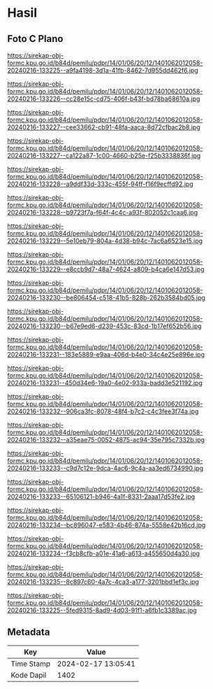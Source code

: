 # Hasil

## Foto C Plano

https://sirekap-obj-formc.kpu.go.id/b84d/pemilu/pdpr/14/01/06/20/12/1401062012058-20240216-133225--a9fa4198-3d1a-41fb-8462-7d955dd462f6.jpg

https://sirekap-obj-formc.kpu.go.id/b84d/pemilu/pdpr/14/01/06/20/12/1401062012058-20240216-133226--cc28e15c-cd75-406f-b43f-bd78ba68610a.jpg

https://sirekap-obj-formc.kpu.go.id/b84d/pemilu/pdpr/14/01/06/20/12/1401062012058-20240216-133227--cee33662-cb91-48fa-aaca-8d72cfbac2b8.jpg

https://sirekap-obj-formc.kpu.go.id/b84d/pemilu/pdpr/14/01/06/20/12/1401062012058-20240216-133227--ca122a87-1c00-4660-b25e-f25b3338836f.jpg

https://sirekap-obj-formc.kpu.go.id/b84d/pemilu/pdpr/14/01/06/20/12/1401062012058-20240216-133228--a9ddf33d-333c-455f-94ff-f16f9ecffd92.jpg

https://sirekap-obj-formc.kpu.go.id/b84d/pemilu/pdpr/14/01/06/20/12/1401062012058-20240216-133228--b9723f7a-f64f-4c4c-a93f-802052c1caa6.jpg

https://sirekap-obj-formc.kpu.go.id/b84d/pemilu/pdpr/14/01/06/20/12/1401062012058-20240216-133229--5e10eb79-804a-4d38-b94c-7ac6a6523e15.jpg

https://sirekap-obj-formc.kpu.go.id/b84d/pemilu/pdpr/14/01/06/20/12/1401062012058-20240216-133229--e8ccb9d7-48a7-4624-a809-b4ca6e147d53.jpg

https://sirekap-obj-formc.kpu.go.id/b84d/pemilu/pdpr/14/01/06/20/12/1401062012058-20240216-133230--be806454-c518-41b5-828b-262b3584bd05.jpg

https://sirekap-obj-formc.kpu.go.id/b84d/pemilu/pdpr/14/01/06/20/12/1401062012058-20240216-133230--b67e9ed6-d239-453c-83cd-1b17ef652b56.jpg

https://sirekap-obj-formc.kpu.go.id/b84d/pemilu/pdpr/14/01/06/20/12/1401062012058-20240216-133231--183e5889-e9aa-406d-b4e0-34c4e25e896e.jpg

https://sirekap-obj-formc.kpu.go.id/b84d/pemilu/pdpr/14/01/06/20/12/1401062012058-20240216-133231--450d34e6-19a0-4e02-933a-badd3e521192.jpg

https://sirekap-obj-formc.kpu.go.id/b84d/pemilu/pdpr/14/01/06/20/12/1401062012058-20240216-133232--906ca3fc-8078-48f4-b7c2-c4c3fee3f74a.jpg

https://sirekap-obj-formc.kpu.go.id/b84d/pemilu/pdpr/14/01/06/20/12/1401062012058-20240216-133232--a35eae75-0052-4875-ac94-35e795c7332b.jpg

https://sirekap-obj-formc.kpu.go.id/b84d/pemilu/pdpr/14/01/06/20/12/1401062012058-20240216-133233--c9d7c12e-9dca-4ac6-9c4a-aa3ed6734990.jpg

https://sirekap-obj-formc.kpu.go.id/b84d/pemilu/pdpr/14/01/06/20/12/1401062012058-20240216-133233--65106121-b946-4a1f-8331-2aaa17d53fe2.jpg

https://sirekap-obj-formc.kpu.go.id/b84d/pemilu/pdpr/14/01/06/20/12/1401062012058-20240216-133234--bc896047-e583-4b46-874a-5558e42b16cd.jpg

https://sirekap-obj-formc.kpu.go.id/b84d/pemilu/pdpr/14/01/06/20/12/1401062012058-20240216-133234--f3cb8cfb-a01e-41a6-a613-a455650d4a30.jpg

https://sirekap-obj-formc.kpu.go.id/b84d/pemilu/pdpr/14/01/06/20/12/1401062012058-20240216-133235--8c897c60-4a7c-4ca3-a177-3201bbd1ef3c.jpg

https://sirekap-obj-formc.kpu.go.id/b84d/pemilu/pdpr/14/01/06/20/12/1401062012058-20240216-133225--5fed9315-8ad9-4d03-91f1-a6fb1c3389ac.jpg


## Metadata

| Key        | Value               |
| ---------- | ------------------- |
| Time Stamp | 2024-02-17 13:05:41 |
| Kode Dapil | 1402                |



